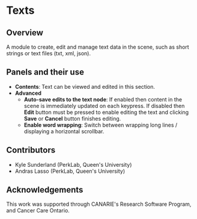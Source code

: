 # Texts

## Overview

A module to create, edit and manage text data in the scene, such as short strings or text files (txt, xml, json).

## Panels and their use

- **Contents**: Text can be viewed and edited in this section.
- **Advanced**
  - **Auto-save edits to the text node**: If enabled then content in the scene is immediately updated on each keypress. If disabled then **Edit** button must be pressed to enable editing the text and clicking **Save** or **Cancel** button finishes editing.
  - **Enable word wrapping**: Switch between wrapping long lines / displaying a horizontal scrollbar.

## Contributors

- Kyle Sunderland (PerkLab, Queen's University)
- Andras Lasso (PerkLab, Queen's University)

## Acknowledgements

This work was supported through CANARIE's Research Software Program, and Cancer Care Ontario.
